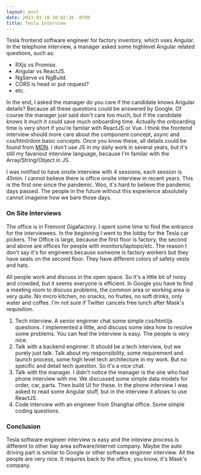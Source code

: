 ```yaml
---
layout: post
date: 2023-03-10 10:02:38 -0700
title: Tesla Interview
---
```


Tesla frontend software engineer for factory inventory, which uses Angular. In the telephone interview, a manager asked some highlevel Angular related questions, such as:

- RXjs vs Promise.
- Angular vs ReactJS.
- NgServe vs NgBuild.
- CORS is head or put request?
- etc.

In the end, I asked the manager do you care if the candidate knows Angular details? Because all these questions could be answered by Google. Of course the manager just said don't care too much, but if the candidate knows it much it could save much onboarding time. Actually the onboarding time is very short if you're familar with ReactJS or Vue. I think the frontend interview should more care about the component concept, async and css/html/dom basic concepts. Once you know these, all details could be found from [MDN](https://developer.mozilla.org/en-US/). I don't use JS in my daily work in several years, but it's still my favariout interview language, because I'm familar with the Array/String/Object in JS.

I was notified to have onsite interview with 4 sessions, each session is 45min. I cannot believe there is office onsite interview in recent years. This is the first one since the pandemic. Woo, it's hard to believe the pandemic days passed. The people in the future without this experience absolutely cannot imageine how we bare those days.

### On Site Interviews

The office is in Fremont Gigafactory. I spent some time to find the entrance for the interviewees. In the beginning I went to the lobby for the Tesla car pickers. The Office is large, because the first floor is factory, the second and above are offices for people with monitors/laptops/etc. The reason I don't say it's for engineers because someone is factory workers but they have seats on the second floor. They have different colors of safety vests and hats.

All people work and discuss in the open space. So it's a little bit of noisy and crowded, but it seems everyone is efficient. In Google you have to find a meeting room to discuss problems, the common area or working area is very quite. No micro kitchen, no snacks, no fruites, no soft drinks, only water and coffee. I'm not sure if Twitter cancels free lunch after Mask's requisition. 

1. Tech interview. A senior enginner chat some simple css/html/js questions. I implemented a little, and discuss some idea how to resolve some problems. You can feel the interview is easy. The people is very nice.
2. Talk with a backend enginner. It should be a tech interview, but we purely just talk. Talk about my responsibility, some requirement and launch process, some high level tech architecture in my work. But no specific and detail tech question. So it's a nice chat.
3. Talk with the manager. I didn't notice the manager is the one who had phone interview with me. We discussed some simple data models for order, car, parts. Then build UI for these. In the phone interview I was asked to read some Angular stuff, but in the interview it allows to use ReactJS.
4. Code interview with an engineer from Shanghai office. Some simple coding questions.

### Conclusion

Tesla software engineer interview is easy and the inteview process is different to other bay area software/internet company. Maybe the auto driving part is similar to Google or other software enginner interview. All the people are very nice. It requires back to the office, you know, it's Mask's company.
